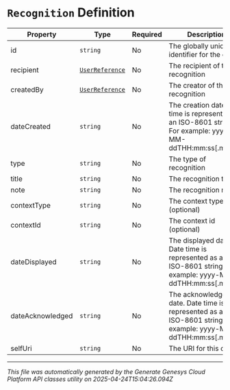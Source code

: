 # `Recognition` Definition

| Property | Type | Required | Description |
|----------|------|----------|-------------|
| id | `string` | No | The globally unique identifier for the object. |
| recipient | [`UserReference`](userreference-definition.md) | No | The recipient of the recognition |
| createdBy | [`UserReference`](userreference-definition.md) | No | The creator of the recognition |
| dateCreated | `string` | No | The creation date. Date time is represented as an ISO-8601 string. For example: yyyy-MM-ddTHH:mm:ss[.mmm]Z |
| type | `string` | No | The type of recognition |
| title | `string` | No | The recognition title |
| note | `string` | No | The recognition note |
| contextType | `string` | No | The context type (optional) |
| contextId | `string` | No | The context id (optional) |
| dateDisplayed | `string` | No | The displayed date. Date time is represented as an ISO-8601 string. For example: yyyy-MM-ddTHH:mm:ss[.mmm]Z |
| dateAcknowledged | `string` | No | The acknowledged date. Date time is represented as an ISO-8601 string. For example: yyyy-MM-ddTHH:mm:ss[.mmm]Z |
| selfUri | `string` | No | The URI for this object |

---

*This file was automatically generated by the Generate Genesys Cloud Platform API classes utility on 2025-04-24T15:04:26.094Z*